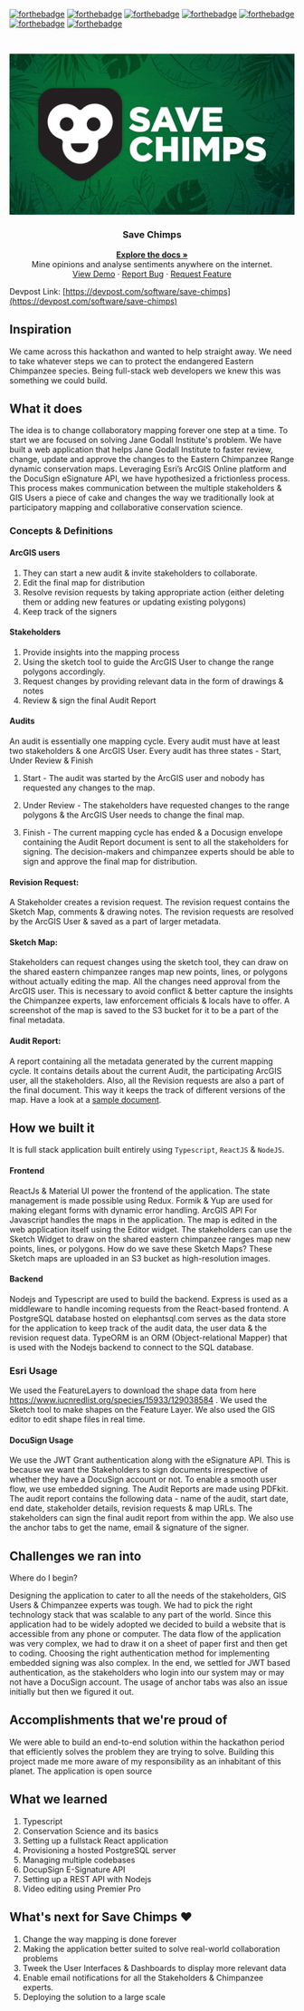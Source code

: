 [![forthebadge](https://forthebadge.com/images/badges/open-source.svg)](https://forthebadge.com)
[![forthebadge](https://forthebadge.com/images/badges/made-with-javascript.svg)](https://forthebadge.com)
[![forthebadge](https://forthebadge.com/images/badges/made-with-markdown.svg)](https://forthebadge.com)
[![forthebadge](https://forthebadge.com/images/badges/check-it-out.svg)](https://forthebadge.com)
[![forthebadge](https://forthebadge.com/images/badges/uses-git.svg)](https://forthebadge.com)
[![forthebadge](https://forthebadge.com/images/badges/uses-css.svg)](https://forthebadge.com)
[![forthebadge](https://forthebadge.com/images/badges/built-with-love.svg)](https://forthebadge.com)

<!-- PROJECT LOGO -->
<br />
<p align="center">
  <a href="https://github.com/sarthakarora1208/">
    <img src="./logos/SaveChimps.png" alt="Logo">
  </a>

  <h3 align="center">Save Chimps</h3>

  <p align="center">
    <a href="https://github.com/sarthakarora1208/save-chimps"><strong>Explore the docs »</strong></a>
    <br />
    Mine opinions and analyse sentiments anywhere on the internet.
    <br />
    <a href="https://youtu.be/eaTFKP7jum0">View Demo</a>
    ·
    <a href="https://github.com/sarthakarora1208/save-chimps/issues">Report Bug</a>
    ·
    <a href="https://github.com/sarthakarora1208/save-chimps/issues">Request Feature</a>
  </p>
</p>

Devpost Link: [https://devpost.com/software/save-chimps](https://devpost.com/software/save-chimps)

## Inspiration

We came across this hackathon and wanted to help straight away. We need to take whatever steps we can to protect the endangered Eastern Chimpanzee species. Being full-stack web developers we knew this was something we could build. 

## What it does
The idea is to change collaboratory mapping forever one step at a time. To start we are focused on solving Jane Godall Institute's problem. We have built a web application that helps Jane Godall Institute to faster review, change, update and approve the changes to the Eastern Chimpanzee Range dynamic conservation maps. Leveraging Esri’s ArcGIS Online platform and the DocuSign eSignature API, we have hypothesized a frictionless process. This process makes communication between the multiple stakeholders & GIS Users a piece of cake and changes the way we traditionally look at participatory mapping and collaborative conservation science.

### Concepts & Definitions

#### ArcGIS users

1. They can start a new audit & invite stakeholders to collaborate.
2. Edit the final map for distribution
3. Resolve revision requests by taking appropriate action (either deleting them or adding new features or updating existing polygons)
4. Keep track of the signers

#### Stakeholders

1. Provide insights into the mapping process
2. Using the sketch tool to guide the ArcGIS User to change the range polygons accordingly.
3. Request changes by providing relevant data in the form of drawings & notes
4. Review & sign the final Audit Report

#### Audits

An audit is essentially one mapping cycle. Every audit must have at least two stakeholders & one ArcGIS User. Every audit has three states - Start, Under Review & Finish

1. Start - The audit was started by the ArcGIS user and nobody has requested any changes to the map.

2. Under Review - The stakeholders have requested changes to the range polygons & the ArcGIS User needs to change the final map.

3. Finish - The current mapping cycle has ended & a Docusign envelope containing the Audit Report document is sent to all the stakeholders for signing. The decision-makers and chimpanzee experts should be able to sign and approve the final map for distribution.

#### Revision Request:

A Stakeholder creates a revision request. The revision request contains the Sketch Map, comments & drawing notes. The revision requests are resolved by the ArcGIS User & saved as a part of larger metadata.

#### Sketch Map:

Stakeholders can request changes using the sketch tool, they can draw on the shared eastern chimpanzee ranges map new points, lines, or polygons without actually editing the map. All the changes need approval from the ArcGIS user. This is necessary to avoid conflict & better capture the insights the Chimpanzee experts, law enforcement officials & locals have to offer. A screenshot of the map is saved to the S3 bucket for it to be a part of the final metadata.

#### Audit Report:

A report containing all the metadata generated by the current mapping cycle. It contains details about the current Audit, the participating ArcGIS user, all the stakeholders. Also, all the Revision requests are also a part of the final document. This way it keeps the track of different versions of the map.
Have a look at a [sample document](https://bucket-1234.s3.amazonaws.com/11f88c48-a344-4484-a7e1-b101c3f61cf0.pdf).


## How we built it

It is full stack application built entirely using `Typescript`, `ReactJS` & `NodeJS`.

#### Frontend

ReactJs & Material UI power the frontend of the application. The state management is made possible using Redux. Formik & Yup are used for making elegant forms with dynamic error handling. ArcGIS API For Javascript handles the maps in the application.
The map is edited in the web application itself using the Editor widget. The stakeholders can use the Sketch Widget to draw on the shared eastern chimpanzee ranges map new points, lines, or polygons. How do we save these Sketch Maps? These Sketch maps are uploaded in an S3 bucket as high-resolution images.

#### Backend

Nodejs and Typescript are used to build the backend. Express is used as a middleware to handle incoming requests from the React-based frontend. A PostgreSQL database hosted on elephantsql.com serves as the data store for the application to keep track of the audit data, the user data & the revision request data. TypeORM is an ORM (Object-relational Mapper) that is used with the Nodejs backend to connect to the SQL database.

### Esri Usage 
We used the FeatureLayers to download the shape data from here https://www.iucnredlist.org/species/15933/129038584 . We used the Sketch tool to make shapes on the Feature Layer.  We also used the GIS editor to edit shape files in real time.

#### DocuSign Usage

We use the JWT Grant authentication along with the eSignature API. This is because we want the Stakeholders to sign documents irrespective of whether they have a DocuSign account or not. To enable a smooth user flow, we use embedded signing. The Audit Reports are made using PDFkit. The audit report contains the following data - name of the audit, start date, end date, stakeholder details, revision requests & map URLs. The stakeholders can sign the final audit report from within the app. We also use the anchor tabs to get the name, email & signature of the signer.

## Challenges we ran into

Where do I begin?

Designing the application to cater to all the needs of the stakeholders, GIS Users & Chimpanzee experts was tough. We had to pick the right technology stack that was scalable to any part of the world. Since this application had to be widely adopted we decided to build a website that is accessible from any phone or computer. The data flow of the application was very complex, we had to draw it on a sheet of paper first and then get to coding. Choosing the right authentication method for implementing embedded signing was also complex. In the end, we settled for JWT based authentication, as the stakeholders who login into our system may or may not have a DocuSign account. The usage of anchor tabs was also an issue initially but then we figured it out.


## Accomplishments that we're proud of

We were able to build an end-to-end solution within the hackathon period that efficiently solves the problem they are trying to solve. Building this project made me more aware of my responsibility as an inhabitant of this planet. The application is open source 

## What we learned

<ol>
<li> Typescript</li>
<li>Conservation Science and its basics</li>
<li>Setting up a fullstack React application</li>
<li>Provisioning a hosted PostgreSQL server</li>
<li>Managing multiple codebases</li>
<li>DocupSign E-Signature API</li>
<li>Setting up a REST API with Nodejs</li>
<li> Video editing using Premier Pro</li>
</ol>

## What's next for Save Chimps ❤️

<ol>
<li> Change the way mapping is done forever</li>
<li>Making the application better suited to solve real-world collaboration problems</li>
<li>Tweek the User Interfaces & Dashboards to display more relevant data</li>
<li>
Enable email notifications for all the Stakeholders & Chimpanzee experts.
</li>
<li>
Deploying the solution to a large scale
</li>
</ol>


